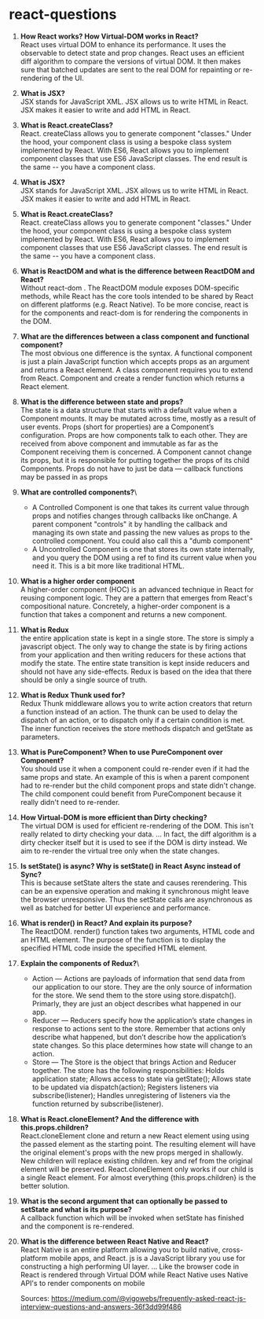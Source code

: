 # react-questions

1) **How React works? How Virtual-DOM works in React?**\
   React uses virtual DOM to enhance its performance. It uses the observable to detect state and prop changes. 
   React uses an efficient diff algorithm to compare the versions of virtual DOM. 
   It then makes sure that batched updates are sent to the real DOM for repainting or re-rendering of the UI.
2) **What is JSX?**\
   JSX stands for JavaScript XML. JSX allows us to write HTML in React. JSX makes it easier to write and add HTML in React.
3) **What is React.createClass?**\
   React. createClass allows you to generate component "classes." 
   Under the hood, your component class is using a bespoke class system implemented by React.
   With ES6, React allows you to implement component classes that use ES6 JavaScript classes. The end result is the same -- you have a component class.
4) **What is JSX?**\
   JSX stands for JavaScript XML. JSX allows us to write HTML in React. JSX makes it easier to write and add HTML in React.
5) **What is React.createClass?**\
   React. createClass allows you to generate component "classes." 
   Under the hood, your component class is using a bespoke class system implemented by React.
   With ES6, React allows you to implement component classes that use ES6 JavaScript classes. The end result is the same -- you have a component class.
6) **What is ReactDOM and what is the difference between ReactDOM and React?**\
   Without react-dom . The ReactDOM module exposes DOM-specific methods, while React has the core tools intended to be shared by React on different platforms (e.g. React Native). 
   To be more concise, react is for the components and react-dom is for rendering the components in the DOM.
7) **What are the differences between a class component and functional component?**\
   The most obvious one difference is the syntax. A functional component is just a plain JavaScript function which accepts props as an argument and returns a React element. 
   A class component requires you to extend from React. Component and create a render function which returns a React element.
8) **What is the difference between state and props?**\
   The state is a data structure that starts with a default value when a Component mounts. It may be mutated across time, mostly as a result of user events.
   Props (short for properties) are a Component’s configuration. Props are how components talk to each other.
   They are received from above component and immutable as far as the Component receiving them is concerned.
   A Component cannot change its props, but it is responsible for putting together the props of its child Components.
   Props do not have to just be data — callback functions may be passed in as props
9) **What are controlled components?**\
   - A Controlled Component is one that takes its current value through props and notifies changes through callbacks like onChange. 
     A parent component "controls" it by handling the callback and managing its own state and passing the new values as props to the controlled component. 
     You could also call this a "dumb component"
   - A Uncontrolled Component is one that stores its own state internally, and you query the DOM using a ref to find its current value when you need it. 
     This is a bit more like traditional HTML.
10) **What is a higher order component**\
      A higher-order component (HOC) is an advanced technique in React for reusing component logic. 
      They are a pattern that emerges from React's compositional nature. 
      Concretely, a higher-order component is a function that takes a component and returns a new component.
11)  **What is Redux**\
       the entire application state is kept in a single store. The store is simply a javascript object. 
       The only way to change the state is by firing actions from your application and then writing reducers for these actions that modify the state. 
       The entire state transition is kept inside reducers and should not have any side-effects.
       Redux is based on the idea that there should be only a single source of truth.
12) **What is Redux Thunk used for?**\
      Redux Thunk middleware allows you to write action creators that return a function instead of an action. The thunk can be used to delay the dispatch of an action, 
      or to dispatch only if a certain condition is met. The inner function receives the store methods dispatch and getState as parameters.
13)  **What is PureComponent? When to use PureComponent over Component?**\
       You should use it when a component could re-render even if it had the same props and state. An example of this is when a parent component had to re-render but the
       child component props and state didn't change. The child component could benefit from PureComponent because it really didn't need to re-render.
14)  **How Virtual-DOM is more efficient than Dirty checking?**\
       The virtual DOM is used for efficient re-rendering of the DOM. This isn't really related to dirty checking your data. ... In fact, the diff algorithm is a dirty
       checker itself but it is used to see if the DOM is dirty instead. We aim to re-render the virtual tree only when the state changes.
15)  **Is setState() is async? Why is setState() in React Async instead of Sync?**\
      This is because setState alters the state and causes rerendering. This can be an expensive operation and making it synchronous might leave the browser unresponsive.
      Thus the setState calls are asynchronous as well as batched for better UI experience and performance.
 16)  **What is render() in React? And explain its purpose?**\
      The ReactDOM. render() function takes two arguments, HTML code and an HTML element. The purpose of the function is to display the specified HTML code
      inside the specified HTML element.
17)  **Explain the components of Redux?**\
      - Action — Actions are payloads of information that send data from our application to our store. They are the only source of information for the store. 
        We send them to the store using store.dispatch(). Primarly, they are just an object describes what happened in our app.
      - Reducer — Reducers specify how the application’s state changes in response to actions sent to the store. 
        Remember that actions only describe what happened,
        but don’t describe how the application’s state changes. So this place determines how state will change to an action.
      - Store — The Store is the object that brings Action and Reducer together. The store has the following responsibilities: Holds application state; Allows access to state
        via getState(); Allows state to be updated via dispatch(action); Registers listeners via subscribe(listener); Handles unregistering of listeners via the function
        returned by subscribe(listener).
18)  **What is React.cloneElement? And the difference with this.props.children?**\
      React.cloneElement clone and return a new React element using using the passed element as the starting point. The resulting element will have the original element's
      props with the new props merged in shallowly. New children will replace existing children. key and ref from the original element will be preserved.
      React.cloneElement only works if our child is a single React element. For almost everything {this.props.children} is the better solution. 
19)  **What is the second argument that can optionally be passed to setState and what is its purpose?**\
       A callback function which will be invoked when setState has finished and the component is re-rendered.
20)  **What is the difference between React Native and React?**\
       React Native is an entire platform allowing you to build native, cross-platform mobile apps, and React. js is a JavaScript library you use for constructing a high
       performing UI layer. ... Like the browser code in React is rendered through Virtual DOM while React Native uses Native API's to render components on mobile
       
       
       Sources: https://medium.com/@vigowebs/frequently-asked-react-js-interview-questions-and-answers-36f3dd99f486



